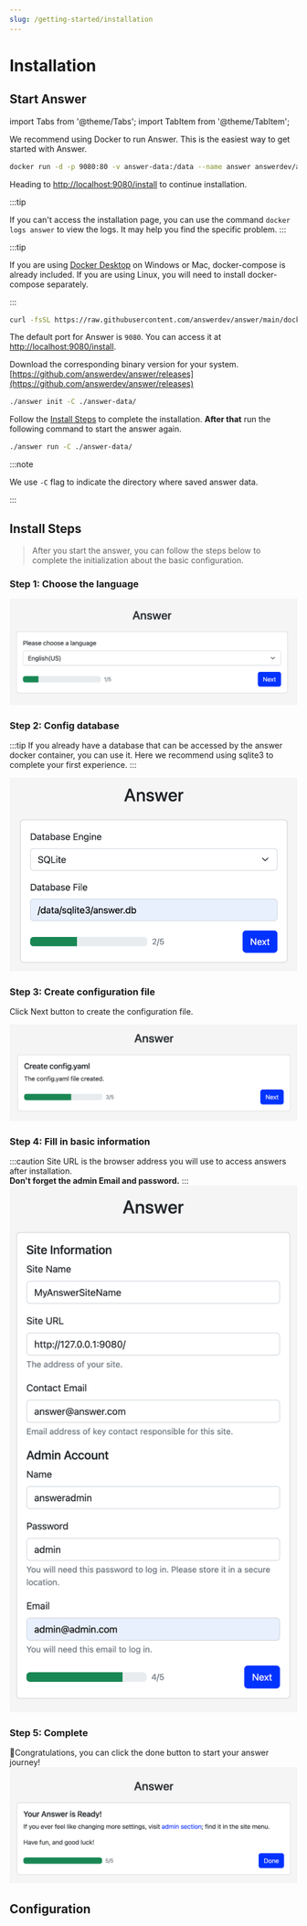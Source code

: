 ```yaml
---
slug: /getting-started/installation
---
```


# Installation

## Start Answer

import Tabs from '@theme/Tabs';
import TabItem from '@theme/TabItem';

<Tabs>
  <TabItem value="docker" label="Docker" default>
We recommend using Docker to run Answer. This is the easiest way to get started with Answer.  

```bash
docker run -d -p 9080:80 -v answer-data:/data --name answer answerdev/answer:latest
```

Heading to [http://localhost:9080/install](http://localhost:9080/install) to continue installation.

:::tip

If you can't access the installation page, you can use the command `docker logs answer` to view the logs. It may help you find the specific problem.
:::

  </TabItem>

  <TabItem value="docker-compose" label="Docker Compose">

:::tip

If you are using [Docker Desktop](https://www.docker.com/products/docker-desktop) on Windows or Mac, docker-compose is already included. If you are using Linux, you will need to install docker-compose separately.

:::

```bash
curl -fsSL https://raw.githubusercontent.com/answerdev/answer/main/docker-compose.yaml | docker compose -p answer -f - up
```

The default port for Answer is `9080`. You can access it at <http://localhost:9080/install>.
  </TabItem>


  <TabItem value="binary" label="Binary">

Download the corresponding binary version for your system. [https://github.com/answerdev/answer/releases](https://github.com/answerdev/answer/releases)

```bash
./answer init -C ./answer-data/
```

Follow the [Install Steps](#install-steps) to complete the installation. **After that** run the following command to start the answer again.

```bash
./answer run -C ./answer-data/
```

:::note

We use `-C` flag to indicate the directory where saved answer data.

:::
  </TabItem>
</Tabs>

## Install Steps
> After you start the answer, you can follow the steps below to complete the initialization about the basic configuration.

### Step 1: Choose the language

![install-choose-language](/img/install-choose-language.png)

### Step 2: Config database
:::tip
If you already have a database that can be accessed by the answer docker container, you can use it. Here we recommend using sqlite3 to complete your first experience.
:::

![install-database](/img/install-database.png)

### Step 3: Create configuration file
Click Next button to create the configuration file.

![install-create-config-file](/img/install-create-config-file.png)

### Step 4: Fill in basic information
:::caution
Site URL is the browser address you will use to access answers after installation.  
**Don't forget the admin Email and password.**
:::
![install-site-info](/img/install-site-info.png)

### Step 5: Complete
🎉Congratulations, you can click the done button to start your answer journey!
![install-complete](/img/install-complete.png)

## Configuration
